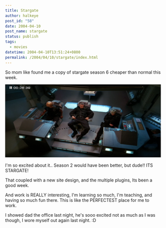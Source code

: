 ```yaml
---
title: Stargate
author: halkeye
post_id: "58"
date: 2004-04-10
post_name: stargate
status: publish
tags:
  - movies
datetime: 2004-04-10T13:51:24+0800
permalink: /2004/04/10/stargate/index.html
---
```


So mom like found me a copy of stargate season 6 cheaper than normal this week.

![stargate](xine_snapshot-4.png)

I'm so excited about it.. Season 2 would have been better, but dude!! ITS STARGATE!

That coupled with a new site design, and the multiple plugins, Its been a good week.

And work is REALLY interesting, I'm learning so much, I'm teaching, and having so much fun there. This is like the PERFECTEST place for me to work.

I showed dad the office last night, he's sooo excited not as much as I was though, I wore myself out again last night. :D
